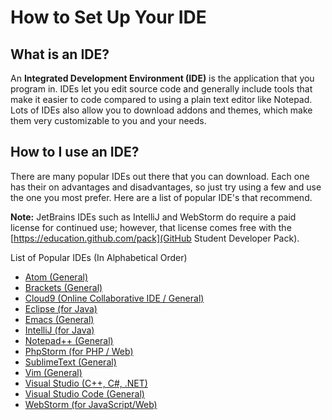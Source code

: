 # How to Set Up Your IDE

## What is an IDE?
An **Integrated Development Environment (IDE)** is the application that you program in. IDEs let you edit source code and generally include tools that make it easier to code compared to using a plain text editor like Notepad. Lots of IDEs also allow you to download addons and themes, which make them very customizable to you and your needs.

## How to I use an IDE?
There are many popular IDEs out there that you can download. Each one has their on advantages and disadvantages, so just try using a few and use the one you most prefer. Here are a list of popular IDE's that recommend.

**Note:** JetBrains IDEs such as IntelliJ and WebStorm do require a paid license for continued use; however, that license comes free with the [https://education.github.com/pack](GitHub Student Developer Pack).

List of Popular IDEs (In Alphabetical Order)
- [Atom (General)](https://atom.io/)
- [Brackets (General)](http://brackets.io/)
- [Cloud9 (Online Collaborative IDE / General)](https://c9.io/)
- [Eclipse (for Java)](https://eclipse.org/)
- [Emacs (General)](https://www.gnu.org/software/emacs/)
- [IntelliJ (for Java)](https://www.jetbrains.com/idea/)
- [Notepad++ (General)](https://notepad-plus-plus.org/)
- [PhpStorm (for PHP / Web)](https://www.jetbrains.com/phpstorm/)
- [SublimeText (General)](https://www.sublimetext.com/)
- [Vim (General)](http://www.vim.org/)
- [Visual Studio (C++, C#, .NET)](https://www.visualstudio.com/en-us/visual-studio-homepage-vs.aspx)
- [Visual Studio Code (General)](https://code.visualstudio.com/)
- [WebStorm (for JavaScript/Web)](https://www.jetbrains.com/webstorm/)
